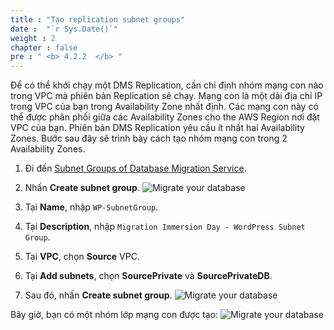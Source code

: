 ```yaml
---
title : "Tạo replication subnet groups"
date :  "`r Sys.Date()`" 
weight : 2  
chapter : false
pre : " <b> 4.2.2  </b> "
---
```


Để có thể khởi chạy một DMS Replication, cần chỉ định nhóm mạng con nào trong VPC mà phiên bản Replication sẽ chạy. Mạng con là một dải địa chỉ IP trong VPC của bạn trong Availability Zone nhất định. Các mạng con này có thể được phân phối giữa các Availability Zones cho the AWS Region nơi đặt VPC của bạn. Phiên bản DMS Replication yêu cầu ít nhất hai Availability Zones. Bước sau đây sẽ trình bày cách tạo nhóm mạng con trong 2 Availability Zones.

1. Đi đến [Subnet Groups of Database Migration Service](https://us-west-2.console.aws.amazon.com/dms/v2/home?region=us-west-2#subnetGroup).
2. Nhấn **Create subnet group**.
![Migrate your database](../../../../images/4.migrateinfra/4.2migratedb/4.2.2subnetgroup/4.2.2.1subnetgroup.png?width=90pc)

3. Tại **Name**, nhập ```WP-SubnetGroup```.
4. Tại **Description**, nhập ```Migration Immersion Day - WordPress Subnet Group```.
5. Tại **VPC**, chọn **Source** VPC.
6. Tại **Add subnets**, chọn **SourcePrivate** và **SourcePrivateDB**.
7. Sau đó, nhấn **Create subnet group**.
![Migrate your database](../../../../images/4.migrateinfra/4.2migratedb/4.2.2subnetgroup/4.2.2.2subnetgroup.png?width=90pc)

Bây giờ, bạn có một nhóm lớp mạng con được tạo:
![Migrate your database](../../../../images/4.migrateinfra/4.2migratedb/4.2.2subnetgroup/4.2.2.3subnetgroup.png?width=90pc)
